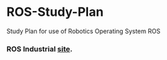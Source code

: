 # ROS-Study-Plan
Study Plan for use of Robotics Operating System ROS

### ROS Industrial [site](https://industrial-training-master.readthedocs.io/en/melodic/).
